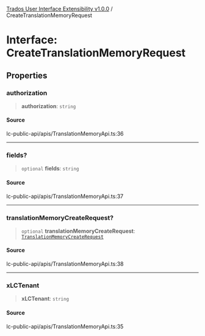 [Trados User Interface Extensibility v1.0.0](../wiki/globals) / CreateTranslationMemoryRequest

# Interface: CreateTranslationMemoryRequest

## Properties

### authorization

> **authorization**: `string`

#### Source

lc-public-api/apis/TranslationMemoryApi.ts:36

***

### fields?

> `optional` **fields**: `string`

#### Source

lc-public-api/apis/TranslationMemoryApi.ts:37

***

### translationMemoryCreateRequest?

> `optional` **translationMemoryCreateRequest**: [`TranslationMemoryCreateRequest`](../wiki/Interface.TranslationMemoryCreateRequest)

#### Source

lc-public-api/apis/TranslationMemoryApi.ts:38

***

### xLCTenant

> **xLCTenant**: `string`

#### Source

lc-public-api/apis/TranslationMemoryApi.ts:35
